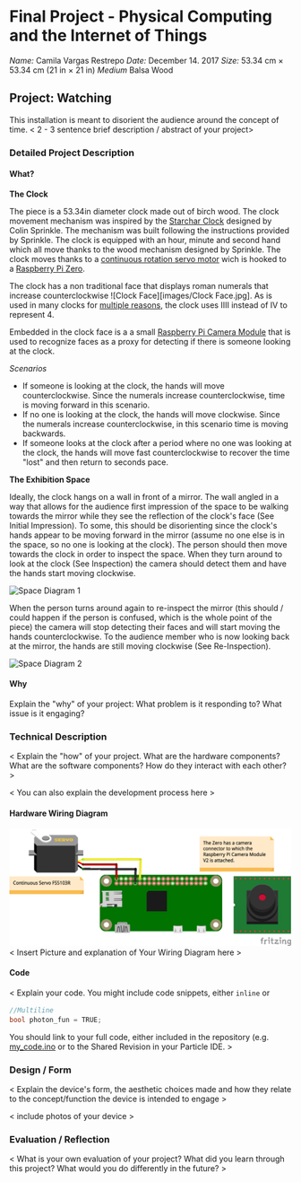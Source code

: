 # Final Project - Physical Computing and the Internet of Things

*Name:*  Camila Vargas Restrepo
*Date:* December 14. 2017
*Size:* 53.34 cm × 53.34 cm (21 in × 21 in)
*Medium* Balsa Wood

## Project: Watching

This installation is meant to disorient the audience around the concept of time. 
< 2 - 3 sentence brief description / abstract of your project>

### Detailed Project Description

#### What?

**The Clock**

The piece is a 53.34in diameter clock made out of birch wood. The clock movement mechanism was inspired by the [Starchar Clock](http://thewoodenclock.com/downloads/starchar-clock-plans/) designed by Colin Sprinkle. The mechanism was built following the instructions provided by Sprinkle. The clock is equipped with an hour, minute and second hand which all move thanks to the wood mechanism designed by Sprinkle. The clock moves thanks to a [continuous rotation servo motor](https://www.adafruit.com/product/154) wich is hooked to a [Raspberry Pi Zero](https://www.raspberrypi.org/products/raspberry-pi-zero/). 

The clock has a non traditional face that displays roman numerals that increase counterclockwise ![Clock Face][images/Clock Face.jpg]. As is used in many clocks for [multiple reasons](http://mentalfloss.com/article/24578/why-do-some-clocks-use-roman-numeral-iiii), the clock uses IIII instead of IV to represent 4. 

Embedded in the clock face is a a small [Raspberry Pi Camera Module](https://www.raspberrypi.org/products/camera-module-v2/) that is used to recognize faces as a proxy for detecting if there is someone looking at the clock.

*Scenarios*
* If someone is looking at the clock, the hands will move counterclockwise. Since the numerals increase counterclockwise, time is moving forward in this scenario. 
* If no one is looking at the clock, the hands will move clockwise. Since the numerals increase counterclockwise, in this scenario time is moving backwards. 
* If someone looks at the clock after a period where no one was looking at the clock, the hands will move fast counterclockwise to recover the time "lost" and then return to seconds pace. 

**The Exhibition Space**

Ideally, the clock hangs on a wall in front of a mirror. The wall angled in a way that allows for the audience first impression of the space to be walking towards the mirror while they see the reflection of the clock's face (See Initial Impression). To some, this should be disorienting since the clock's hands appear to be moving forward in the mirror (assume no one else is  in the space, so no one is looking at the clock). The person should then move towards the clock in order to inspect the space. When they turn around to look at the clock (See Inspection) the camera should detect them and have the hands start moving clockwise.

![Space Diagram 1](images/SpaceDiagram1.JPG)

When the person turns around again to re-inspect the mirror (this should / could happen if the person is confused, which is the whole point of the piece) the camera will stop detecting their faces and will start moving the hands counterclockwise. To the audience member who is now looking back at the mirror, the hands are still moving clockwise (See Re-Inspection). 

![Space Diagram 2](images/SpaceDiagram2.JPG)

#### Why
Explain the "why" of your project:  What problem is it responding to?  What issue is it engaging?   
  

### Technical Description

< Explain the "how" of your project.  What are the hardware components?  What are the software components?  How do they interact with each other? >

< You can also explain the development process here >


#### Hardware Wiring Diagram

![Wiring Diagram](images/WiringDiagram.png)
< Insert Picture and explanation of Your Wiring Diagram here >

#### Code

< Explain your code.  You might include code snippets, either `inline` or
```c++
//Multiline
bool photon_fun = TRUE;
```
You should link to your full code, either included in the repository (e.g. [my_code.ino](code/my_code.ino)  or to the Shared Revision in your Particle IDE. >


### Design / Form

< Explain the device's form, the aesthetic choices made and how they relate to the concept/function the device is intended to engage >

< include photos of your device >

### Evaluation / Reflection

< What is your own evaluation of your project?   What did you learn through this project?  What would you do differently in the future? >
